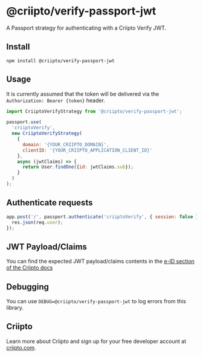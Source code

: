 # @criipto/verify-passport-jwt

A Passport strategy for authenticating with a Criipto Verify JWT.

## Install

```shell
npm install @criipto/verify-passport-jwt
```

## Usage

It is currently assumed that the token will be delivered via the `Authorization: Bearer {token}` header.

```javascript
import CriiptoVerifyStrategy from '@criipto/verify-passport-jwt';

passport.use(
  'criiptoVerify',
  new CriiptoVerifyStrategy(
    {
      domain: '{YOUR_CRIIPTO_DOMAIN}',
      clientID: '{YOUR_CRIIPTO_APPLICATION_CLIENT_ID}'
    },
    async (jwtClaims) => {
      return User.findOne({id: jwtClaims.sub});
    }
  )
);
```

## Authenticate requests

```javascript
app.post('/', passport.authenticate('criiptoVerify', { session: false }), (req, res) => {
  res.json(req.user);
});
```

## JWT Payload/Claims

You can find the expected JWT payload/claims contents in the [e-ID section of the Criipto docs](https://docs.criipto.com/verify/e-ids/)

## Debugging

You can use `DEBUG=@criipto/verify-passport-jwt` to log errors from this library.

## Criipto

Learn more about Criipto and sign up for your free developer account at [criipto.com](https://www.criipto.com).